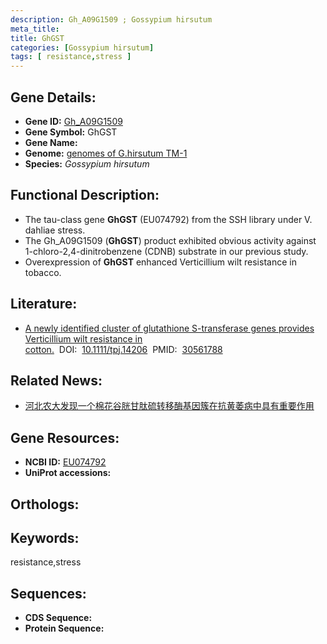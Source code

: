 ```yaml
---
description: Gh_A09G1509 ; Gossypium hirsutum
meta_title:
title: GhGST
categories: [Gossypium hirsutum]
tags: [ resistance,stress ]
---
```


## Gene Details:
- **Gene ID:**	[Gh_A09G1509]()
- **Gene Symbol:** GhGST
- **Gene Name:** 
- **Genome:** [genomes of G.hirsutum TM-1]()
- **Species:** *Gossypium hirsutum*

## Functional Description:
   - The tau-class gene **GhGST** (EU074792) from the SSH library under V. dahliae stress.
   - The Gh_A09G1509 (**GhGST**) product exhibited obvious activity against 1-chloro-2,4-dinitrobenzene (CDNB) substrate in our previous study.
   - Overexpression of **GhGST** enhanced Verticillium wilt resistance in tobacco.

## Literature:
   - [A newly identified cluster of glutathione S-transferase genes provides Verticillium wilt resistance in cotton.]( https://onlinelibrary.wiley.com/doi/10.1111/tpj.14206)&nbsp;&nbsp;DOI:&nbsp;&nbsp;[10.1111/tpj.14206](https://onlinelibrary.wiley.com/doi/10.1111/tpj.14206)&nbsp;&nbsp;PMID:&nbsp;&nbsp;[30561788](https://pubmed.ncbi.nlm.nih.gov/30561788/)

## Related News:
   - [河北农大发现一个棉花谷胱甘肽硫转移酶基因簇在抗黄萎病中具有重要作用](https://mp.weixin.qq.com/s?__biz=MzIyOTY2NDYyNQ==&mid=2247490917&idx=1&sn=7f1a6c4c999903054b49a5fb651f00fc&chksm=e8be6f7bdfc9e66dc7f22001d0e049eb34391ac51da46f1c985d669bf483df2c32108150ad33&scene=27#wechat_redirect)

## Gene Resources:
- **NCBI ID:** [EU074792](https://www.ncbi.nlm.nih.gov/gene/?term=EU074792)
- **UniProt accessions:** [](https://www.uniprot.org/uniprotkb//entry)

## Orthologs:


## Keywords:
resistance,stress

## Sequences:
- **CDS Sequence:**
- **Protein Sequence:**
